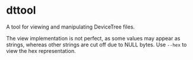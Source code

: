 # dttool
A tool for viewing and manipulating DeviceTree files.

The view implementation is not perfect, as some values may appear as strings, whereas other strings are cut off due to NULL bytes.
Use `--hex` to view the hex representation.
